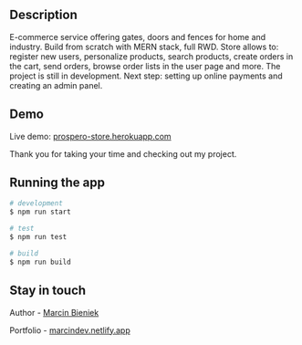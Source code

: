 ## Description

E-commerce service offering gates, doors and fences for home and industry. Build from scratch with MERN stack, full RWD. Store allows to: register new users, personalize products, search products, create orders in the cart, send orders, browse order lists in the user page and more. The project is still in development. Next step: setting up online payments and creating an admin panel.

## Demo

Live demo: [prospero-store.herokuapp.com](https://prospero-store.herokuapp.com/)

Thank you for taking your time and checking out my project.

## Running the app

```bash
# development
$ npm run start

# test
$ npm run test

# build
$ npm run build
```

## Stay in touch

Author - [Marcin Bieniek](https://www.linkedin.com/in/marcin-bieniek-617565271/)

Portfolio - [marcindev.netlify.app](https://marcindev.netlify.app/)

